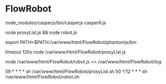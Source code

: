 # FlowRobot

node_modules/casperjs/bin/casperjs casper6.js

node proxyList.js && node robot.js

export PATH=$PATH:/var/www/html/FlowRobot/phantomjs/bin

timeout 120s node /var/www/html/FlowRobot/proxyList.js 

node /var/www/html/FlowRobot/robot.js >> /var/www/html/FlowRobot/log

59 * * * * sh /var/www/html/FlowRobot/proxyList.sh
50 */12 * * * sh /var/www/html/FlowRobot/robot.sh
